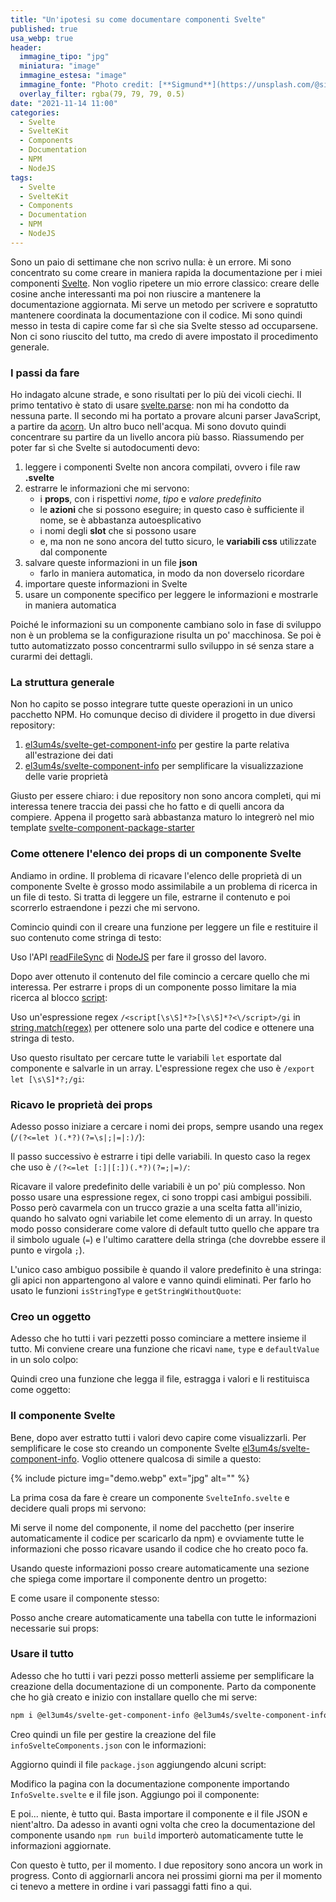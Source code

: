 ```yaml
---
title: "Un'ipotesi su come documentare componenti Svelte"
published: true
usa_webp: true
header:
  immagine_tipo: "jpg"
  miniatura: "image"
  immagine_estesa: "image"
  immagine_fonte: "Photo credit: [**Sigmund**](https://unsplash.com/@sigmund)"
  overlay_filter: rgba(79, 79, 79, 0.5)
date: "2021-11-14 11:00"
categories:
  - Svelte
  - SvelteKit
  - Components
  - Documentation
  - NPM
  - NodeJS
tags:
  - Svelte
  - SvelteKit
  - Components
  - Documentation
  - NPM
  - NodeJS
---
```


Sono un paio di settimane che non scrivo nulla: è un errore. Mi sono concentrato su come creare in maniera rapida la documentazione per i miei componenti [Svelte](https://svelte.dev/). Non voglio ripetere un mio errore classico: creare delle cosine anche interessanti ma poi non riuscire a mantenere la documentazione aggiornata. Mi serve un metodo per scrivere e sopratutto mantenere coordinata la documentazione con il codice. Mi sono quindi messo in testa di capire come far sì che sia Svelte stesso ad occuparsene. Non ci sono riuscito del tutto, ma credo di avere impostato il procedimento generale.

### I passi da fare

Ho indagato alcune strade, e sono risultati per lo più dei vicoli ciechi. Il primo tentativo è stato di usare [svelte.parse](https://svelte.dev/docs#svelte_parse): non mi ha condotto da nessuna parte. Il secondo mi ha portato a provare alcuni parser JavaScript, a partire da [acorn](https://github.com/acornjs/acorn). Un altro buco nell'acqua. Mi sono dovuto quindi concentrare su partire da un livello ancora più basso. Riassumendo per poter far sì che Svelte si autodocumenti devo:

1. leggere i componenti Svelte non ancora compilati, ovvero i file raw **.svelte**
2. estrarre le informazioni che mi servono:
   - i **props**, con i rispettivi _nome_, _tipo_ e _valore predefinito_
   - le **azioni** che si possono eseguire; in questo caso è sufficiente il nome, se è abbastanza autoesplicativo
   - i nomi degli **slot** che si possono usare
   - e, ma non ne sono ancora del tutto sicuro, le **variabili css** utilizzate dal componente
3. salvare queste informazioni in un file **json**
   - farlo in maniera automatica, in modo da non doverselo ricordare
4. importare queste informazioni in Svelte
5. usare un componente specifico per leggere le informazioni e mostrarle in maniera automatica

Poiché le informazioni su un componente cambiano solo in fase di sviluppo non è un problema se la configurazione risulta un po' macchinosa. Se poi è tutto automatizzato posso concentrarmi sullo sviluppo in sé senza stare a curarmi dei dettagli.

### La struttura generale

Non ho capito se posso integrare tutte queste operazioni in un unico pacchetto NPM. Ho comunque deciso di dividere il progetto in due diversi repository:

1. [el3um4s/svelte-get-component-info](https://github.com/el3um4s/svelte-get-component-info) per gestire la parte relativa all'estrazione dei dati
2. [el3um4s/svelte-component-info](https://github.com/el3um4s/svelte-component-info) per semplificare la visualizzazione delle varie proprietà

Giusto per essere chiaro: i due repository non sono ancora completi, qui mi interessa tenere traccia dei passi che ho fatto e di quelli ancora da compiere. Appena il progetto sarà abbastanza maturo lo integrerò nel mio template [svelte-component-package-starter](https://github.com/el3um4s/svelte-component-package-starter)

### Come ottenere l'elenco dei props di un componente Svelte

Andiamo in ordine. Il problema di ricavare l'elenco delle proprietà di un componente Svelte è grosso modo assimilabile a un problema di ricerca in un file di testo. Si tratta di leggere un file, estrarne il contenuto e poi scorrerlo estraendone i pezzi che mi servono.

Comincio quindi con il creare una funzione per leggere un file e restituire il suo contenuto come stringa di testo:

<script src="https://gist.github.com/el3um4s/971052655845fab19be97d4f2312eceb.js"></script>

Uso l'API [readFileSync](https://nodejs.org/api/fs.html#fsreadfilesyncpath-options) di [NodeJS](https://nodejs.org/en/) per fare il grosso del lavoro.

Dopo aver ottenuto il contenuto del file comincio a cercare quello che mi interessa. Per estrarre i props di un componente posso limitare la mia ricerca al blocco [script](https://svelte.dev/docs#script):

<script src="https://gist.github.com/el3um4s/1103f41f3dbf6cccde09a908ac678b23.js"></script>

Uso un'espressione regex `/<script[\s\S]*?>[\s\S]*?<\/script>/gi` in [string.match(regex)](https://developer.mozilla.org/en-US/docs/Web/JavaScript/Reference/Global_Objects/String/match) per ottenere solo una parte del codice e ottenere una stringa di testo.

Uso questo risultato per cercare tutte le variabili `let` esportate dal componente e salvarle in un array. L'espressione regex che uso è `/export let [\s\S]*?;/gi`:

<script src="https://gist.github.com/el3um4s/ee611ba2011e24cb037d1bf4f3b15c89.js"></script>

### Ricavo le proprietà dei props

Adesso posso iniziare a cercare i nomi dei props, sempre usando una regex (`/(?<=let )(.*?)(?=\s|;|=|:)/`):

<script src="https://gist.github.com/el3um4s/01dd17a385c1ea77241fb7e1079cdc16.js"></script>

Il passo successivo è estrarre i tipi delle variabili. In questo caso la regex che uso è `/(?<=let [:]|[:])(.*?)(?=;|=)/`:

<script src="https://gist.github.com/el3um4s/e830fcf2f1b0abc4a6f30c73c13ae979.js"></script>

Ricavare il valore predefinito delle variabili è un po' più complesso. Non posso usare una espressione regex, ci sono troppi casi ambigui possibili. Posso però cavarmela con un trucco grazie a una scelta fatta all'inizio, quando ho salvato ogni variabile let come elemento di un array. In questo modo posso considerare come valore di default tutto quello che appare tra il simbolo uguale (`=`) e l'ultimo carattere della stringa (che dovrebbe essere il punto e virgola `;`).

<script src="https://gist.github.com/el3um4s/30dec60df01c35c82c6d6caae48e9576.js"></script>

L'unico caso ambiguo possibile è quando il valore predefinito è una stringa: gli apici non appartengono al valore e vanno quindi eliminati. Per farlo ho usato le funzioni `isStringType` e `getStringWithoutQuote`:

<script src="https://gist.github.com/el3um4s/11af711c847d40a2c64a8541157bc9a4.js"></script>

### Creo un oggetto

Adesso che ho tutti i vari pezzetti posso cominciare a mettere insieme il tutto. Mi conviene creare una funzione che ricavi `name`, `type` e `defaultValue` in un solo colpo:

<script src="https://gist.github.com/el3um4s/289938f3cb5ebe1b05995172a5f2c6ad.js"></script>

Quindi creo una funzione che legga il file, estragga i valori e li restituisca come oggetto:

<script src="https://gist.github.com/el3um4s/f65c76e6ec7e2d2bc0b9bc511adfe7ae.js"></script>

### Il componente Svelte

Bene, dopo aver estratto tutti i valori devo capire come visualizzarli. Per semplificare le cose sto creando un componente Svelte [el3um4s/svelte-component-info](https://github.com/el3um4s/svelte-component-info). Voglio ottenere qualcosa di simile a questo:

{% include picture img="demo.webp" ext="jpg" alt="" %}

La prima cosa da fare è creare un componente `SvelteInfo.svelte` e decidere quali props mi servono:

<script src="https://gist.github.com/el3um4s/01c06b7e3b8503fd8d1eec2cd0558c99.js"></script>

Mi serve il nome del componente, il nome del pacchetto (per inserire automaticamente il codice per scaricarlo da npm) e ovviamente tutte le informazioni che posso ricavare usando il codice che ho creato poco fa.

Usando queste informazioni posso creare automaticamente una sezione che spiega come importare il componente dentro un progetto:

<script src="https://gist.github.com/el3um4s/7ea7902312e10cc89f6846ae4a58efea.js"></script>

E come usare il componente stesso:

<script src="https://gist.github.com/el3um4s/16eac9d3923b5fe527e6bb1ec06b8a89.js"></script>

Posso anche creare automaticamente una tabella con tutte le informazioni necessarie sui props:

<script src="https://gist.github.com/el3um4s/4e4c619d53aeb9e2bee03e4125cfff79.js"></script>

### Usare il tutto

Adesso che ho tutti i vari pezzi posso metterli assieme per semplificare la creazione della documentazione di un componente. Parto da componente che ho già creato e inizio con installare quello che mi serve:

```bash
npm i @el3um4s/svelte-get-component-info @el3um4s/svelte-component-info
```

Creo quindi un file per gestire la creazione del file `infoSvelteComponents.json` con le informazioni:

<script src="https://gist.github.com/el3um4s/a05fe133e2ee88f30cd8aa846f711f37.js"></script>

Aggiorno quindi il file `package.json` aggiungendo alcuni script:

<script src="https://gist.github.com/el3um4s/7b33cdc9eacdc45c4687baacbd26721b.js"></script>

Modifico la pagina con la documentazione componente importando `InfoSvelte.svelte` e il file json. Aggiungo poi il componente:

<script src="https://gist.github.com/el3um4s/00a8a1d9462d7da90b51dff525777020.js"></script>

E poi... niente, è tutto qui. Basta importare il componente e il file JSON e nient'altro. Da adesso in avanti ogni volta che creo la documentazione del componente usando `npm run build` importerò automaticamente tutte le informazioni aggiornate.

Con questo è tutto, per il momento. I due repository sono ancora un work in progress. Conto di aggiornarli ancora nei prossimi giorni ma per il momento ci tenevo a mettere in ordine i vari passaggi fatti fino a qui.
